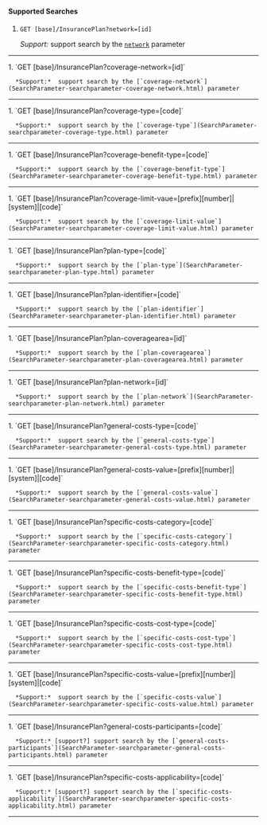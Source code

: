 #### Supported Searches

1. `GET [base]/InsurancePlan?network=[id]`

      *Support:*  support search by the [`network`](SearchParameter-searchparameter-network.html) parameter
<hr />
1. `GET [base]/InsurancePlan?coverage-network=[id]`

      *Support:*  support search by the [`coverage-network`](SearchParameter-searchparameter-coverage-network.html) parameter
<hr />
1. `GET [base]/InsurancePlan?coverage-type=[code]`

      *Support:*  support search by the [`coverage-type`](SearchParameter-searchparameter-coverage-type.html) parameter
<hr />
1. `GET [base]/InsurancePlan?coverage-benefit-type=[code]`

      *Support:*  support search by the [`coverage-benefit-type`](SearchParameter-searchparameter-coverage-benefit-type.html) parameter
<hr />
1. `GET [base]/InsurancePlan?coverage-limit-vaue=[prefix][number]|[system]|[code]`

      *Support:*  support search by the [`coverage-limit-value`](SearchParameter-searchparameter-coverage-limit-value.html) parameter
<hr />
1. `GET [base]/InsurancePlan?plan-type=[code]`

      *Support:*  support search by the [`plan-type`](SearchParameter-searchparameter-plan-type.html) parameter
<hr />
1. `GET [base]/InsurancePlan?plan-identifier=[code]`

      *Support:*  support search by the [`plan-identifier`](SearchParameter-searchparameter-plan-identifier.html) parameter
<hr />
1. `GET [base]/InsurancePlan?plan-coveragearea=[id]`

      *Support:*  support search by the [`plan-coveragearea`](SearchParameter-searchparameter-plan-coveragearea.html) parameter
<hr />
1. `GET [base]/InsurancePlan?plan-network=[id]`

      *Support:*  support search by the [`plan-network`](SearchParameter-searchparameter-plan-network.html) parameter
<hr />
1. `GET [base]/InsurancePlan?general-costs-type=[code]`

      *Support:*  support search by the [`general-costs-type`](SearchParameter-searchparameter-general-costs-type.html) parameter
<hr />
1. `GET [base]/InsurancePlan?general-costs-value=[prefix][number]|[system]|[code]`

      *Support:*  support search by the [`general-costs-value`](SearchParameter-searchparameter-general-costs-value.html) parameter
<hr />
1. `GET [base]/InsurancePlan?specific-costs-category=[code]`

      *Support:*  support search by the [`specific-costs-category`](SearchParameter-searchparameter-specific-costs-category.html) parameter
<hr />
1. `GET [base]/InsurancePlan?specific-costs-benefit-type=[code]`

      *Support:*  support search by the [`specific-costs-benefit-type`](SearchParameter-searchparameter-specific-costs-benefit-type.html) parameter
<hr />
1. `GET [base]/InsurancePlan?specific-costs-cost-type=[code]`

      *Support:*  support search by the [`specific-costs-cost-type`](SearchParameter-searchparameter-specific-costs-cost-type.html) parameter
<hr />
1. `GET [base]/InsurancePlan?specific-costs-value=[prefix][number]|[system]|[code]`

      *Support:*  support search by the [`specific-costs-value`](SearchParameter-searchparameter-specific-costs-value.html) parameter
<hr />
1. `GET [base]/InsurancePlan?general-costs-participants=[code]`

      *Support:* [support?] support search by the [`general-costs-participants`](SearchParameter-searchparameter-general-costs-participants.html) parameter
<hr />
1. `GET [base]/InsurancePlan?specific-costs-applicability=[code]`

      *Support:* [support?] support search by the [`specific-costs-applicability`](SearchParameter-searchparameter-specific-costs-applicability.html) parameter
<hr />